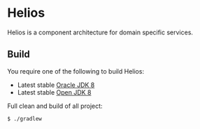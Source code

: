 # Helios
Helios is a component architecture for domain specific services.

Build
-----

You require one of the following to build Helios:

* Latest stable [Oracle JDK 8](http://www.oracle.com/technetwork/java/)
* Latest stable [Open JDK 8](http://openjdk.java.net/projects/jdk8/)

Full clean and build of all project:

    $ ./gradlew
    

